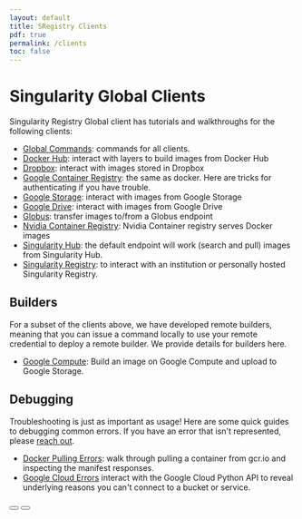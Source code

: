 ```yaml
---
layout: default
title: SRegistry Clients
pdf: true
permalink: /clients
toc: false
---
```


# Singularity Global Clients
Singularity Registry Global client has tutorials and walkthroughs for the following clients:

 - [Global Commands](/sregistry-cli/commands): commands for all clients.
 - [Docker Hub](/sregistry-cli/client-docker): interact with layers to build images from Docker Hub
 - [Dropbox](/sregistry-cli/client-dropbox): interact with images stored in Dropbox
 - [Google Container Registry](/sregistry-cli/client-gcr): the same as docker. Here are tricks for authenticating if you have trouble.
 - [Google Storage](/sregistry-cli/client-google-storage): interact with images from Google Storage
 - [Google Drive](/sregistry-cli/client-google-drive): interact with images from Google Drive
 - [Globus](/sregistry-cli/client-globus): transfer images to/from a Globus endpoint
 - [Nvidia Container Registry](/sregistry-cli/client-nvidia): Nvidia Container registry serves Docker images
 - [Singularity Hub](/sregistry-cli/client-hub): the default endpoint will work (search and pull) images from Singularity Hub.
 - [Singularity Registry](/sregistry-cli/client-registry): to interact with an institution or personally hosted Singularity Registry.

## Builders
For a subset of the clients above, we have developed remote builders, meaning that
you can issue a command locally to use your remote credential to deploy a remote builder.
We provide details for builders here.

 - [Google Compute](/sregistry-cli/client-google-compute): Build an image on Google Compute and upload to Google Storage.


## Debugging
Troubleshooting is just as important as usage! Here are some quick guides to debugging common errors. If you have an error that isn't represented, please <a href="https://www.github.com/singularityhub/sregistry-cli/issues" target="_blank">reach out</a>.

 - [Docker Pulling Errors](/sregistry-cli/client-docker-debugging): walk through pulling a container from gcr.io and inspecting the manifest responses.
 - [Google Cloud Errors](/sregistry-cli/client-google-debugging) interact with the Google Cloud Python API to reveal underlying reasons you can't connect to a bucket or service.

<div>
    <a href="/sregistry-cli/getting-started"><button class="previous-button btn btn-primary"><i class="fa fa-chevron-left"></i> </button></a>
    <a href="/sregistry-cli/commands"><button class="next-button btn btn-primary"><i class="fa fa-chevron-right"></i> </button></a>
</div><br>
